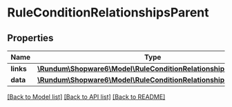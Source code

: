 # RuleConditionRelationshipsParent

## Properties
Name | Type | Description | Notes
------------ | ------------- | ------------- | -------------
**links** | [**\Rundum\Shopware6\Model\RuleConditionRelationshipsParentLinks**](RuleConditionRelationshipsParentLinks.md) |  | [optional] 
**data** | [**\Rundum\Shopware6\Model\RuleConditionRelationshipsParentData**](RuleConditionRelationshipsParentData.md) |  | [optional] 

[[Back to Model list]](../../README.md#documentation-for-models) [[Back to API list]](../../README.md#documentation-for-api-endpoints) [[Back to README]](../../README.md)

